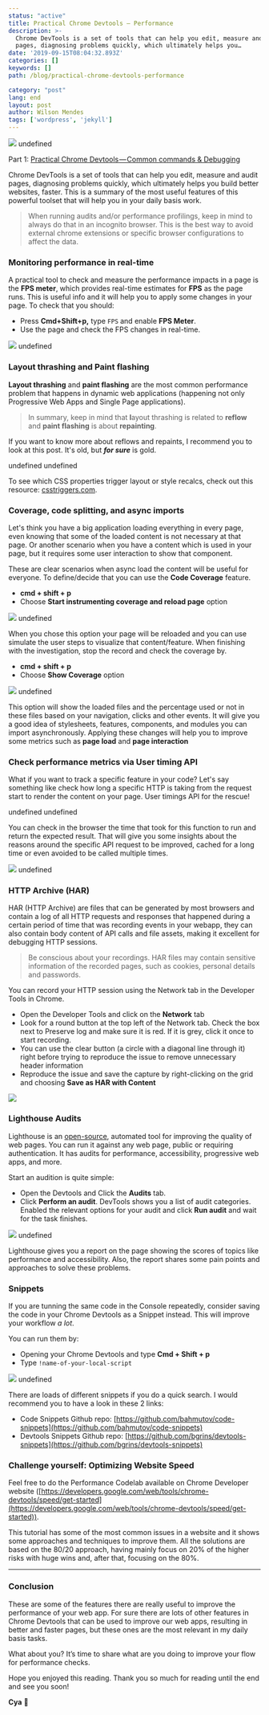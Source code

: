 ```yaml
---
status: "active"
title: Practical Chrome Devtools — Performance
description: >-
  Chrome DevTools is a set of tools that can help you edit, measure and audit
  pages, diagnosing problems quickly, which ultimately helps you…
date: '2019-09-15T08:04:32.893Z'
categories: []
keywords: []
path: /blog/practical-chrome-devtools-performance

category: "post"
lang: end
layout: post
author: Wilson Mendes
tags: ['wordpress', 'jekyll']
---
```


![](https://cdn-images-1.medium.com/max/2560/1*MjtZabdd0xkWLT-i9HxmAw.png)
undefined

Part 1: [Practical Chrome Devtools — Common commands & Debugging](https://medium.com/blog/practical-chrome-devtools-common-commands-debugging-891636b5fbf1)

Chrome DevTools is a set of tools that can help you edit, measure and audit pages, diagnosing problems quickly, which ultimately helps you build better websites, faster. This is a summary of the most useful features of this powerful toolset that will help you in your daily basis work.

> When running audits and/or performance profilings, keep in mind to always do that in an incognito browser. This is the best way to avoid external chrome extensions or specific browser configurations to affect the data.

### Monitoring performance in real-time

A practical tool to check and measure the performance impacts in a page is the **FPS meter**, which provides real-time estimates for **FPS** as the page runs. This is useful info and it will help you to apply some changes in your page. To check that you should:

*   Press **Cmd+Shift+p,** type `FPS` and enable **FPS Meter**.
*   Use the page and check the FPS changes in real-time.

![](https://cdn-images-1.medium.com/max/800/1*P23A-Kjb-aYp_QxZ2tGjKw.gif)
undefined

### Layout thrashing and Paint flashing

**Layout thrashing** and **paint flashing** are the most common performance problem that happens in dynamic web applications (happening not only Progressive Web Apps and Single Page applications).

> In summary, keep in mind that **l**ayout thrashing is related to **reflow** and **paint flashing** is about **repainting**.

If you want to know more about reflows and repaints, I recommend you to look at this post. It's old, but **_for sure_** is gold.

undefined
undefined

To see which CSS properties trigger layout or style recalcs, check out this resource: [csstriggers.com](https://csstriggers.com/).

### Coverage, code splitting, and async imports

Let's think you have a big application loading everything in every page, even knowing that some of the loaded content is not necessary at that page. Or another scenario when you have a content which is used in your page, but it requires some user interaction to show that component.

These are clear scenarios when async load the content will be useful for everyone. To define/decide that you can use the **Code Coverage** feature.

*   **cmd + shift + p**
*   Choose **Start instrumenting coverage and reload page** option

![](https://cdn-images-1.medium.com/max/800/1*SrNwk8HzuNLJfLweVkdBUg.gif)
undefined

When you chose this option your page will be reloaded and you can use simulate the user steps to visualize that content/feature. When finishing with the investigation, stop the record and check the coverage by.

*   **cmd + shift + p**
*   Choose **Show Coverage** option

![](https://cdn-images-1.medium.com/max/800/1*QLwaIfhnzzrrZOMSzfcCuQ.gif)
undefined

This option will show the loaded files and the percentage used or not in these files based on your navigation, clicks and other events. It will give you a good idea of stylesheets, features, components, and modules you can import asynchronously. Applying these changes will help you to improve some metrics such as **page load** and **page interaction**

### Check performance metrics via User timing API

What if you want to track a specific feature in your code? Let's say something like check how long a specific HTTP is taking from the request start to render the content on your page. User timings API for the rescue!

undefined
undefined

You can check in the browser the time that took for this function to run and return the expected result. That will give you some insights about the reasons around the specific API request to be improved, cached for a long time or even avoided to be called multiple times.

![](https://cdn-images-1.medium.com/max/800/1*XPrDJ7zLCrsvHlkBCpdJ_w.gif)
undefined

### HTTP Archive (HAR)

HAR (HTTP Archive) are files that can be generated by most browsers and contain a log of all HTTP requests and responses that happened during a certain period of time that was recording events in your webapp, they can also contain body content of API calls and file assets, making it excellent for debugging HTTP sessions.

> Be conscious about your recordings. HAR files may contain sensitive information of the recorded pages, such as cookies, personal details and passwords.

You can record your HTTP session using the Network tab in the Developer Tools in Chrome.

*   Open the Developer Tools and click on the **Network** tab
*   Look for a round button at the top left of the Network tab. Check the box next to Preserve log and make sure it is red. If it is grey, click it once to start recording.
*   You can use the clear button (a circle with a diagonal line through it) right before trying to reproduce the issue to remove unnecessary header information
*   Reproduce the issue and save the capture by right-clicking on the grid and choosing **Save as HAR with Content**

![](https://cdn-images-1.medium.com/max/800/1*fXUFYPsHc2ZmdxwKtOeWoA.gif)

### Lighthouse Audits

Lighthouse is an [open-source](https://github.com/GoogleChrome/lighthouse), automated tool for improving the quality of web pages. You can run it against any web page, public or requiring authentication. It has audits for performance, accessibility, progressive web apps, and more.

Start an audition is quite simple:

*   Open the Devtools and Click the **Audits** tab.
*   Click **Perform an audit**. DevTools shows you a list of audit categories. Enabled the relevant options for your audit and click **Run audit** and wait for the task finishes.

![](https://cdn-images-1.medium.com/max/800/1*JqVXUpD4Xue9LvrjnRbe7g.gif)
undefined

Lighthouse gives you a report on the page showing the scores of topics like performance and accessibility. Also, the report shares some pain points and approaches to solve these problems.

### Snippets

If you are tunning the same code in the Console repeatedly, consider saving the code in your Chrome Devtools as a Snippet instead. This will improve your workflow _a lot_.

You can run them by:

*   Opening your Chrome Devtools and type **Cmd + Shift + p**
*   Type `!name-of-your-local-script`

![](https://cdn-images-1.medium.com/max/800/1*UTsu52pVdsH-8X1EPSfdwA.gif)
undefined

There are loads of different snippets if you do a quick search. I would recommend you to have a look in these 2 links:

*   Code Snippets Github repo: [https://github.com/bahmutov/code-snippets](https://github.com/bahmutov/code-snippets)
*   Devtools Snippets Github repo: [https://github.com/bgrins/devtools-snippets](https://github.com/bgrins/devtools-snippets)

### Challenge yourself: Optimizing Website Speed

Feel free to do the Performance Codelab available on Chrome Developer website ([https://developers.google.com/web/tools/chrome-devtools/speed/get-started](https://developers.google.com/web/tools/chrome-devtools/speed/get-started)).

This tutorial has some of the most common issues in a website and it shows some approaches and techniques to improve them. All the solutions are based on the 80/20 approach, having mainly focus on 20% of the higher risks with huge wins and, after that, focusing on the 80%.

<hr/>

### Conclusion

These are some of the features there are really useful to improve the performance of your web app. For sure there are lots of other features in Chrome Devtools that can be used to improve our web apps, resulting in better and faster pages, but these ones are the most relevant in my daily basis tasks.

What about you? It’s time to share what are you doing to improve your flow for performance checks.

Hope you enjoyed this reading. Thank you so much for reading until the end and see you soon!

**Cya** 👋
